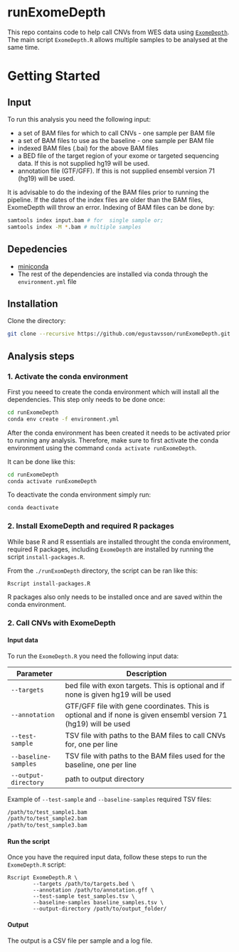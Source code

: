 # runExomeDepth

This repo contains code to help call CNVs from WES data using [`ExomeDepth`](https://cran.r-project.org/web/packages/ExomeDepth/index.html). The main script `ExomeDepth.R` allows multiple samples to be analysed at the same time.

# Getting Started

## Input

To run this analysis you need the following input:

  - a set of BAM files for which to call CNVs - one sample per BAM file 
  - a set of BAM files to use as the baseline - one sample per BAM file
  - indexed BAM files (.bai) for the above BAM files
  - a BED file of the target region of your exome or targeted sequencing data. If this is not supplied hg19 will be used.
  - annotation file (GTF/GFF). If this is not supplied ensembl version 71 (hg19) will be used.

It is advisable to do the indexing of the BAM files prior to running the pipeline. If the dates of the index files are older than the BAM files, ExomeDepth will throw an error. Indexing of BAM files can be done by:
```bash
samtools index input.bam # for  single sample or;
samtools index -M *.bam # multiple samples
```

## Depedencies

- [miniconda](https://conda.io/miniconda.html)
- The rest of the dependencies are installed via conda through the `environment.yml` file

## Installation

Clone the directory:

```bash
git clone --recursive https://github.com/egustavsson/runExomeDepth.git
```

## Analysis steps

### 1. Activate the conda environment
First you neeed to create the conda environment which will install all the dependencies. This step only needs to be done once:

```bash
cd runExomeDepth
conda env create -f environment.yml
```
After the conda environment has been created it needs to be activated prior to running any analysis. Therefore, make sure to first activate the conda environment using the command `conda activate runExomeDepth`.

It can be done like this:
```bash
cd runExomeDepth
conda activate runExomeDepth
```
To deactivate the conda environment simply run:
```bash
conda deactivate
```

### 2. Install ExomeDepth and required R packages
While base R and R essentials are installed throught the conda environment, required R packages, including `ExomeDepth` are installed by running the script `install-packages.R`.

From the `./runExomDepth` directory, the script can be ran like this:
```bash
Rscript install-packages.R
```
R packages also only needs to be installed once and are saved within the conda environment.

### 2. Call CNVs with ExomeDepth

#### Input data
To run the `ExomeDepth.R` you need the following input data:

| Parameter | Description |
| --- | --- |
| `--targets` | bed file with exon targets. This is optional and if none is given hg19 will be used |
| `--annotation` | GTF/GFF file with gene coordinates. This is optional and if none is given ensembl version 71 (hg19) will be used |
| `--test-sample` | TSV file with  paths to the BAM files to call CNVs for, one per line |
| `--baseline-samples` | TSV file with  paths to the BAM files used for the baseline, one per line |
| `--output-directory` | path to output directory |

Example of `--test-sample` and `--baseline-samples` required TSV files:

```bash
/path/to/test_sample1.bam
/path/to/test_sample2.bam
/path/to/test_sample3.bam
```

#### Run the script
Once you have the required input data, follow these steps to run the `ExomeDepth.R` script:

```
Rscript ExomeDepth.R \
        --targets /path/to/targets.bed \
        --annotation /path/to/annotation.gff \
        --test-sample test_samples.tsv \
        --baseline-samples baseline_samples.tsv \
        --output-directory /path/to/output_folder/
```

#### Output

The output is a CSV file per sample and a log file.